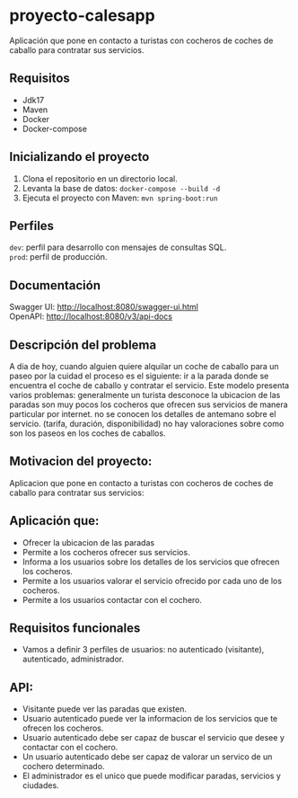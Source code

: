 # proyecto-calesapp
Aplicación que pone en contacto  a turistas con cocheros de coches de caballo para contratar sus servicios.

## Requisitos
- Jdk17
- Maven
- Docker
- Docker-compose

## Inicializando el proyecto

1. Clona el repositorio en un directorio local.
2. Levanta la base de datos: `docker-compose --build -d`
3. Ejecuta el proyecto con Maven: `mvn spring-boot:run`

## Perfiles
`dev`: perfil para desarrollo con mensajes de consultas SQL.  
`prod`: perfil de producción.

## Documentación
Swagger UI: [http://localhost:8080/swagger-ui.html](http://localhost:8080/swagger-ui.html)  
OpenAPI: [http://localhost:8080/v3/api-docs](http://localhost:8080/v3/api-docs)

## Descripción del problema
A dia de hoy, cuando alguien quiere alquilar un coche de caballo para un paseo por la cuidad el proceso es el siguiente: ir a la parada donde se encuentra el coche de caballo y contratar el servicio. 
Este modelo presenta varios problemas: 
generalmente un turista desconoce la ubicacion de las paradas
son muy pocos los cocheros que ofrecen sus servicios de manera particular por internet.
no se conocen los detalles de antemano sobre el servicio. (tarifa, duración, disponibilidad)
no hay valoraciones sobre como son los paseos en los coches de caballos.


## Motivacion del proyecto:
Aplicacion que pone en contacto  a turistas con cocheros de coches de caballo para contratar sus servicios:

## Aplicación que:
- Ofrecer la ubicacion de las paradas
- Permite a los cocheros ofrecer sus servicios.
- Informa a los usuarios sobre los detalles de los servicios que ofrecen los cocheros.
- Permite a los usuarios valorar el servicio ofrecido por cada uno de los cocheros.
- Permite a los usuarios contactar con el cochero.

## Requisitos funcionales
- Vamos a definir 3 perfiles de usuarios: no autenticado (visitante), autenticado, administrador.

## API:
- Visitante puede ver las paradas que existen.
- Usuario autenticado puede ver la informacion de los servicios que te ofrecen los cocheros.
- Usuario autenticado debe ser capaz de buscar el servicio que desee y contactar con el cochero.
- Un usuario autenticado debe ser capaz de valorar un servico de un cochero determinado.
- El administrador es el unico que puede modificar paradas, servicios y ciudades.




